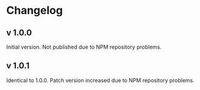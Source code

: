 # Changelog

## v 1.0.0

Initial version. Not published due to NPM repository problems.

## v 1.0.1

Identical to 1.0.0. Patch version increased due to NPM repository problems. 
